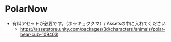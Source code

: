 # PolarNow

- 有料アセットが必要です。（ホッキョククマ）/ Assetsの中に入れてください
    - https://assetstore.unity.com/packages/3d/characters/animals/polar-bear-cub-109403
